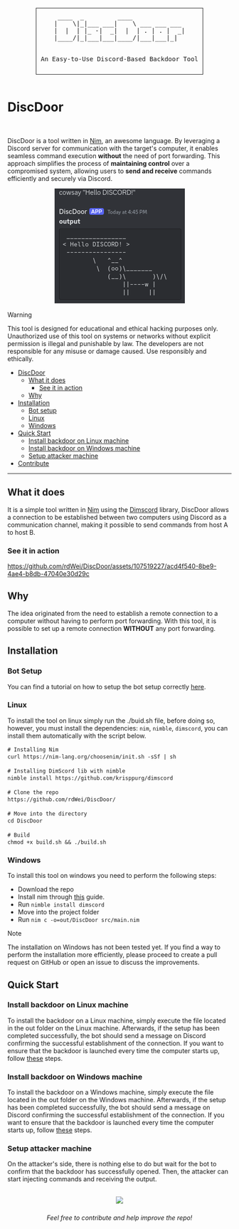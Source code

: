 <div align="center">
  <pre style="display: inline-block; border: 1px solid; padding: 10px;">
 ____  _         ____              
|    \|_|___ ___|    \ ___ ___ ___ 
|  |  | |_ -|  _|  |  | . | . |  _|
|____/|_|___|___|____/|___|___|_|  
<br>
An Easy-to-Use Discord-Based Backdoor Tool
 </pre>
</div>

# DiscDoor  

<div style="display: inline;">
    <img src="https://img.shields.io/badge/written in-nim-2C3333" alt=""/>
    <img src="https://img.shields.io/badge/version-v0.0.1-2C3333" alt=""/>
</div>

<br>

DiscDoor is a tool written in [Nim](https://nim-lang.org/), an awesome language. By leveraging a Discord server for communication with the target's computer, it enables seamless command execution **without** the need of port forwarding. This approach simplifies the process of **maintaining control** over a compromised system, allowing users to **send and receive** commands efficiently and securely via Discord.

<div align="center">
    <img src="images/cowsay.png" alt="Description of the image"/>
</div>

>[!WARNING]
>This tool is designed for educational and ethical hacking purposes only. Unauthorized use of this tool on systems or networks without explicit permission is illegal and punishable by law. The developers are not responsible for any misuse or damage caused. Use responsibly and ethically.

- [DiscDoor](#DiscDoor)
    - [What it does](#What-it-does)
        - [See it in action](#See-it-in-action)
    - [Why](#Why)
- [Installation](#Installation)
    - [Bot setup](https://github.com/rdWei/DiscDoor/blob/main/docs/BOTSETUP.md)
    - [Linux](#Linux)
    - [Windows](#Windows)
- [Quick Start](#Quick-Start)
    - [Install backdoor on Linux machine](#Install-backdoor-on-Linux-machine)
    - [Install backdoor on Windows machine](#Install-backdoor-on-Windows-machine)
    - [Setup attacker machine](#Setup-attacker-machine)
- [Contribute](#end-of-file)

---

## What it does

It is a simple tool written in [Nim](https://nim-lang.org/) using the [Dimscord](https://github.com/krisppurg/dimscord) library, DiscDoor allows a connection to be established between two computers using Discord as a communication channel, making it possible to send commands from host A to host B.

### See it in action

https://github.com/rdWei/DiscDoor/assets/107519227/acd4f540-8be9-4ae4-b8db-47040e30d29c

## Why

The idea originated from the need to establish a remote connection to a computer without having to perform port forwarding. With this tool, it is possible to set up a remote connection **WITHOUT** any port forwarding.

## Installation

### Bot Setup

You can find a tutorial on how to setup the bot setup correctly [here](https://github.com/rdWei/DiscDoor/blob/main/docs/BOTSETUP.md).

### Linux

To install the tool on linux simply run the ./buid.sh file, before doing so, however, you must install the dependencies: `nim`, `nimble`, `dimscord`, you can install them automatically with the script below.

```
# Installing Nim
curl https://nim-lang.org/choosenim/init.sh -sSf | sh

# Installing DimScord lib with nimble
nimble install https://github.com/krisppurg/dimscord

# Clone the repo
https://github.com/rdWei/DiscDoor/

# Move into the directory
cd DiscDoor

# Build
chmod +x build.sh && ./build.sh
```

### Windows

To install this tool on windows you need to perform the following steps:

- Download the repo
- Install nim through [this](https://nim-lang.org/install_windows.html) guide.
- Run `nimble install dimscord`
- Move into the project folder
- Run `nim c -o=out/DiscDoor src/main.nim`

>[!NOTE]
>The installation on Windows has not been tested yet. If you find a way to perform the installation more efficiently, please proceed to create a pull request on GitHub or open an issue to discuss the improvements.


## Quick Start

### Install backdoor on Linux machine

To install the backdoor on a Linux machine, simply execute the file located in the out folder on the Linux machine. Afterwards, if the setup has been completed successfully, the bot should send a message on Discord confirming the successful establishment of the connection.
If you want to ensure that the backdoor is launched every time the computer starts up, follow [these](https://www.simplified.guide/linux/automatically-run-program-on-startup) steps. 

### Install backdoor on Windows machine

To install the backdoor on a Windows machine, simply execute the file located in the out folder on the Windows machine. Afterwards, if the setup has been completed successfully, the bot should send a message on Discord confirming the successful establishment of the connection.
If you want to ensure that the backdoor is launched every time the computer starts up, follow [these](https://www.youtube.com/watch?v=KwwDaziEgII) steps.

### Setup attacker machine

On the attacker's side, there is nothing else to do but wait for the bot to confirm that the backdoor has successfully opened. Then, the attacker can start injecting commands and receiving the output.

<br>

<div align="center">

<img src="https://kratikal.com/blog/wp-content/uploads/2023/02/key-click-typing-1.gif">

<h6><i>Feel free to contribute and help improve the repo!</i></h6>

</div>

<a name="end-of-file"></a>
